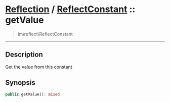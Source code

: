 # [Reflection](reflect.md) / [ReflectConstant](reflect-ReflectConstant.md) :: getValue
 > im\reflect\ReflectConstant
____

## Description
Get the value from this constant

## Synopsis
```php
public getValue(): mixed
```
